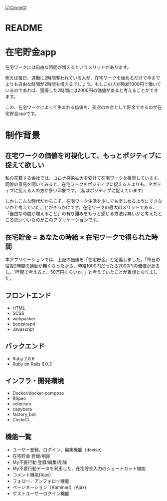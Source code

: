 [![CircleCI](https://circleci.com/gh/naokikubo2/TWSavings_app.svg?style=svg)](https://circleci.com/gh/naokikubo2/TWSavings_app)

# README

# 在宅貯金app
<p>在宅ワークには自由な時間が増えるというメリットがあります。</p>
<p>例えば毎日、通勤に2時間奪われている人が、在宅ワークを始めるだけで今までよりも自由な時間が2時間も増えるでしょう。もしこの人が時給1000円で働いているのであれば、獲得した2時間には2000円の価値があると考えることができます。</P>
<p>この、在宅ワークによって生まれる価値を、架空のお金として貯金できるのが在宅貯金appです。</p>

# 制作背景
## 在宅ワークの価値を可視化して、もっとポジティブに捉えて欲しい
<p>私の在籍する会社では、コロナ感染拡大を受けて在宅ワークを推奨しています。同僚の意見を聞いてみると、在宅ワークをポジティブに捉える人よりも、ネガティブに捉える人の方が多い印象です。（私はポジティブに捉えています）</p>
<p>しかしこんな時代だからこそ、在宅ワーク生活を少しでも楽しめるようにできないかと考えていたことがきっかけです。在宅ワークの最大のメリットである、「自由な時間が増えること」の有り難みをもっと感じる方法は無いかと考えたところ思いついたのがこのアプリケーションです。</p>

## 在宅貯金 = あなたの時給 × 在宅ワークで得られた時間
<p>本アプリケーションでは、上記の価値を「在宅貯金」と定義しました。「毎日の往復2時間の通勤が無くなったから、時給1000円だったら2000円の価値があるし、1年間で考えると、50万円くらいか。」と考えていたことが着想となりました。</p>

## フロントエンド
- HTML
- SCSS
- webpacker
- bootstrap4
- Javascript

## バックエンド
- Ruby 2.6.6
- Ruby on Rails 6.0.3

## インフラ・開発環境
- Docker/docker-compose
- RSpec
- selenium
- capybara
- factory_bot
- CircleCI

## 機能一覧
- ユーザー登録、ログイン、編集機能（devise）
- 在宅貯金 登録/削除
- My不要行動 登録/編集/削除
- My不要行動データを利用した、在宅貯金入力のショートカット機能
- コメント機能(Ajax)
- フォロー、アンフォロー機能
- ページネーション（Kaminari）(Ajax)
- ゲストユーザーログイン機能


